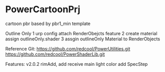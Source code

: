 # PowerCartoonPrj
cartoon pbr based by pbr1_min template

Outline Only
    1 urp config attach RenderObejcts feature
    2 create material assign outlineOnly.shader
    3 assgin outlineOnly Material to RenderObjects

Reference Git:
https://github.com/redcool/PowerUtilities.git
https://github.com/redcool/PowerShaderLib.git

Features:
v2.0.2
    rimAdd, add receive main light color
    add SpecStep